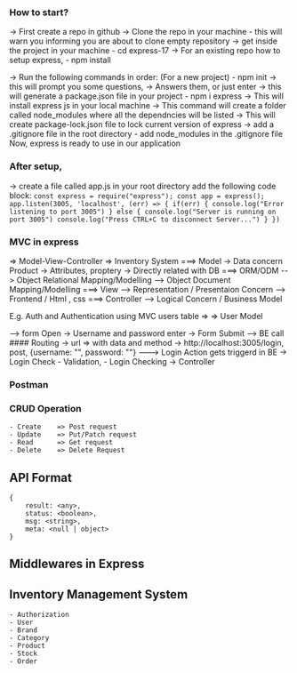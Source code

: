 ### How to start? 
-> First create a repo in github 
-> Clone the repo in your machine 
    - this will warn you informing you are about to clone empty repository
-> get inside the project in your machine 
    - cd express-17 
-> For an existing repo how to setup express,
    - npm install 

-> Run the following commands in order:  (For a new project)
    - npm init 
        -> this will prompt you some questions, 
        -> Answers them, or just enter 
        -> this will generate a package.json file in your project
    - npm i express 
        -> This will install express js in your local machine 
        -> This command will create a folder called node_modules 
            where all the dependncies will be listed
        -> This will create package-lock.json file to lock current version of express
-> add a .gitignore file in the root directory 
    - add node_modules in the .gitignore file
Now, express is ready to use in our application 


### After setup, 
-> create a file called app.js in your root directory 
    add the following code block: 
    ```
        const express = require("express");
        const app = express();
        app.listen(3005, 'localhost', (err) => {
            if(err) {
                console.log("Error listening to port 3005")
            } else {
                console.log("Server is running on port 3005")
                console.log("Press CTRL+C to disconnect Server...")
            }
        })
    ```



### MVC in express 
=> Model-View-Controller 
=> Inventory System 
    ===> Model -> Data concern 
        Product -> Attributes, proptery 
        -> Directly related with DB 
        ===> ORM/ODM 
            --> Object Relational Mapping/Modelling
            --> Object Document Mapping/Modelling 
    ===> View 
        --> Representation / Presentaion Concern 
        --> Frontend / Html , css 
    ===> Controller 
        --> Logical Concern / Business Model 

E.g. Auth and Authentication using MVC 
users table => 
    => User Model 

--> form Open 
    -> Username and password enter 
    -> Form Submit 
--> BE call 
    #### Routing 
    -> url => with data and method 
        -> http://localhost:3005/login, post, {username: "", password: ""}
---> Login Action gets triggerd in BE 
    -> Login Check 
        - Validation, 
        - Login Checking 
    -> Controller 

### Postman 


### CRUD Operation 
    - Create    => Post request
    - Update    => Put/Patch request 
    - Read      => Get request 
    - Delete    => Delete Request 

## API Format
    {
        result: <any>,
        status: <boolean>,
        msg: <string>,
        meta: <null | object>
    }

## Middlewares in Express




## Inventory Management System 
    - Authorization 
    - User 
    - Brand 
    - Category
    - Product 
    - Stock 
    - Order 